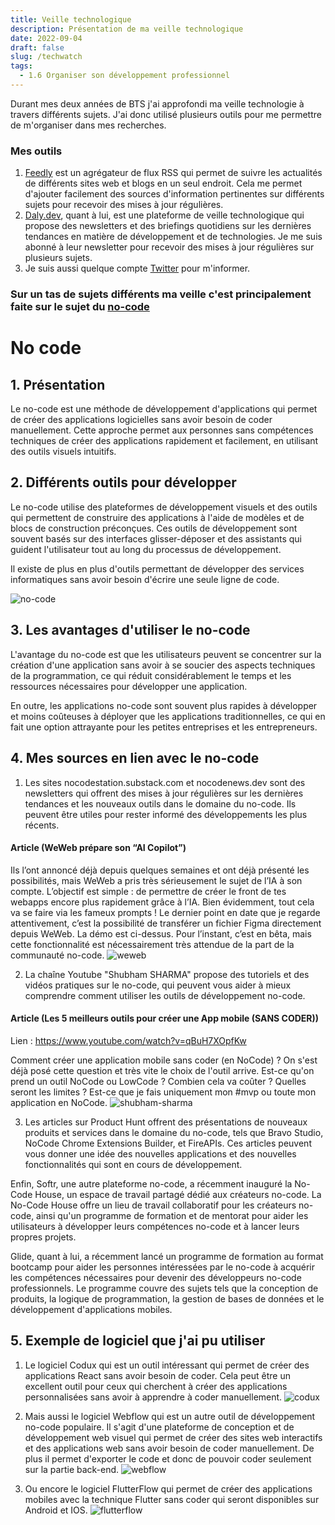 ```yaml
---
title: Veille technologique
description: Présentation de ma veille technologique
date: 2022-09-04
draft: false
slug: /techwatch
tags:
  - 1.6 Organiser son développement professionnel
---
```


Durant mes deux années de BTS j'ai approfondi ma veille technologie à travers différents sujets. J'ai donc utilisé plusieurs outils pour me permettre de m'organiser dans mes recherches.

### Mes outils

1. [Feedly](https://feedly.com/) est un agrégateur de flux RSS qui permet de suivre les actualités de différents sites web et blogs en un seul endroit. Cela me permet d'ajouter facilement des sources d'information pertinentes sur différents sujets pour recevoir des mises à jour régulières.
2. [Daly.dev](https://daily.dev/), quant à lui, est une plateforme de veille technologique qui propose des newsletters et des briefings quotidiens sur les dernières tendances en matière de développement et de technologies. Je me suis abonné à leur newsletter pour recevoir des mises à jour régulières sur plusieurs sujets.
3. Je suis aussi quelque compte [Twitter](https://twitter.com/) pour m'informer.

### Sur un tas de sujets différents ma veille c'est principalement faite sur le sujet du [no-code](https://quels-outils-nocode.fr/)

# No code

## 1. Présentation

Le no-code est une méthode de développement d'applications qui permet de créer des applications logicielles sans avoir besoin de coder manuellement. Cette approche permet aux personnes sans compétences techniques de créer des applications rapidement et facilement, en utilisant des outils visuels intuitifs.

## 2. Différents outils pour développer

Le no-code utilise des plateformes de développement visuels et des outils qui permettent de construire des applications à l'aide de modèles et de blocs de construction préconçues. Ces outils de développement sont souvent basés sur des interfaces glisser-déposer et des assistants qui guident l'utilisateur tout au long du processus de développement.

Il existe de plus en plus d'outils permettant de développer des services informatiques sans avoir besoin d'écrire une seule ligne de code.

![no-code](./pictures/no-code.png)

## 3. Les avantages d'utiliser le no-code

L'avantage du no-code est que les utilisateurs peuvent se concentrer sur la création d'une application sans avoir à se soucier des aspects techniques de la programmation, ce qui réduit considérablement le temps et les ressources nécessaires pour développer une application.

En outre, les applications no-code sont souvent plus rapides à développer et moins coûteuses à déployer que les applications traditionnelles, ce qui en fait une option attrayante pour les petites entreprises et les entrepreneurs.

## 4. Mes sources en lien avec le no-code

1. Les sites nocodestation.substack.com et nocodenews.dev sont des newsletters qui offrent des mises à jour régulières sur les dernières tendances et les nouveaux outils dans le domaine du no-code. Ils peuvent être utiles pour rester informé des développements les plus récents.

#### Article (WeWeb prépare son “AI Copilot”)

Ils l’ont annoncé déjà depuis quelques semaines et ont déjà présenté les possibilités, mais WeWeb a pris très sérieusement le sujet de l’IA à son compte.
L’objectif est simple : de permettre de créer le front de tes webapps encore plus rapidement grâce à l’IA.
Bien évidemment, tout cela va se faire via les fameux prompts !
Le dernier point en date que je regarde attentivement, c’est la possibilité de transférer un fichier Figma directement depuis WeWeb.
La démo est ci-dessus.
Pour l’instant, c’est en bêta, mais cette fonctionnalité est nécessairement très attendue de la part de la communauté no-code.
![weweb](./pictures/weweb.png)

2. La chaîne Youtube "Shubham SHARMA" propose des tutoriels et des vidéos pratiques sur le no-code, qui peuvent vous aider à mieux comprendre comment utiliser les outils de développement no-code.

#### Article (Les 5 meilleurs outils pour créer une App mobile (SANS CODER))

Lien : https://www.youtube.com/watch?v=qBuH7XOpfKw

Comment créer une application mobile sans coder (en NoCode) ? On s'est déjà posé cette question et très vite le choix de l'outil arrive. Est-ce qu'on prend un outil NoCode ou LowCode ? Combien cela va coûter ? Quelles seront les limites ? Est-ce que je fais uniquement mon #mvp ou toute mon application en NoCode.
![shubham-sharma](./pictures/shubham-sharma.png)

3. Les articles sur Product Hunt offrent des présentations de nouveaux produits et services dans le domaine du no-code, tels que Bravo Studio, NoCode Chrome Extensions Builder, et FireAPIs. Ces articles peuvent vous donner une idée des nouvelles applications et des nouvelles fonctionnalités qui sont en cours de développement.

Enfin, Softr, une autre plateforme no-code, a récemment inauguré la No-Code House, un espace de travail partagé dédié aux créateurs no-code. La No-Code House offre un lieu de travail collaboratif pour les créateurs no-code, ainsi qu'un programme de formation et de mentorat pour aider les utilisateurs à développer leurs compétences no-code et à lancer leurs propres projets.

Glide, quant à lui, a récemment lancé un programme de formation au format bootcamp pour aider les personnes intéressées par le no-code à acquérir les compétences nécessaires pour devenir des développeurs no-code professionnels. Le programme couvre des sujets tels que la conception de produits, la logique de programmation, la gestion de bases de données et le développement d'applications mobiles.

## 5. Exemple de logiciel que j'ai pu utiliser

1. Le logiciel Codux qui est un outil intéressant qui permet de créer des applications React sans avoir besoin de coder. Cela peut être un excellent outil pour ceux qui cherchent à créer des applications personnalisées sans avoir à apprendre à coder manuellement.
   ![codux](./pictures/codux.png)

2. Mais aussi le logiciel Webflow qui est un autre outil de développement no-code populaire. Il s'agit d'une plateforme de conception et de développement web visuel qui permet de créer des sites web interactifs et des applications web sans avoir besoin de coder manuellement. De plus il permet d'exporter le code et donc de pouvoir coder seulement sur la partie back-end.
   ![webflow](./pictures/webflow.png)

3. Ou encore le logiciel FlutterFlow qui permet de créer des applications mobiles avec la technique Flutter sans coder qui seront disponibles sur Android et IOS.
   ![flutterflow](./pictures/flutterflow.png)
